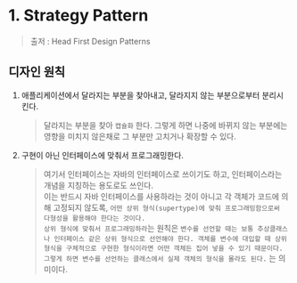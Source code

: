 # 1. Strategy Pattern

> 출저 : Head First Design Patterns

## 디자인 원칙

1. 애플리케이션에서 달라지는 부분을 찾아내고, 달라지지 않는 부분으로부터 분리시킨다.

   > 달라지는 부분을 찾아 `캡슐화` 한다. 그렇게 하면 나중에 바뀌지 않는 부분에는 영향을 미치지 않은채로 그 부분만 고치거나 확장할 수 있다.

2. 구현이 아닌 인터페이스에 맞춰서 프로그래밍한다.
   > 여기서 인터페이스는 자바의 인터페이스로 쓰이기도 하고, 인터페이스라는 개념을 지칭하는 용도로도 쓰인다.  
   > 이는 반드시 자바 인터페이스를 사용하라는 것이 아니고 각 객체가 코드에 의해 고정되지 않도록, `어떤 상위 형식(supertype)에 맞춰 프로그래밍함으로써 다형성을 활용해야 한다는 것이다.`  
   > `상위 형식에 맞춰서 프로그래밍하라`는 원칙은 `변수를 선언할 때는 보통 추상클래스나 인터페이스 같은 상위 형식으로 선언해야 한다. 객체를 변수에 대입할 때 상위 형식을 구체적으로 구현한 형식이라면 어떤 객체든 집어 넣을 수 있기 때문이다. 그렇게 하면 변수를 선언하는 클래스에서 실제 객체의 형식을 몰라도 된다.` 는 의미이다.
